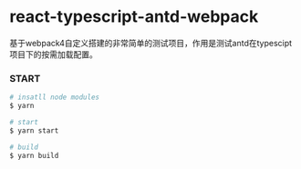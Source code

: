 # react-typescript-antd-webpack

基于webpack4自定义搭建的非常简单的测试项目，作用是测试antd在typescipt项目下的按需加载配置。

### START
```bash
# insatll node modules
$ yarn

# start
$ yarn start

# build
$ yarn build
```

